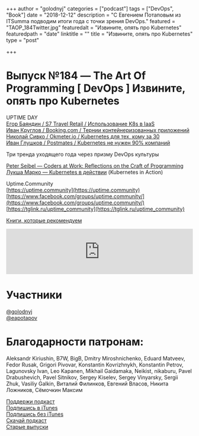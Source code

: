 +++
author = "golodnyj"
categories = ["podcast"]
tags = ["DevOps", "Book"]
date = "2018-12-12"
description = "С Евгением Потаповым из ITSumma подводим итоги года с точки зрения DevOps."
featured = "TAOP_184Twitter.jpg"
featuredalt = "Извините, опять про Kubernetes"
featuredpath = "date"
linktitle = ""
title = "Извините, опять про Kubernetes"
type = "post"

+++
# Выпуск №184 — The Art Of Programming [ DevOps ] Извините, опять про Kubernetes
UPTIME DAY  
[Егор Баяндин / S7 Travel Retail / Использование K8s в IaaS](https://www.youtube.com/watch?v=zsd9FJSoTl8)  
[Иван Круглов / Booking.com / Тернии контейнеризованных приложений](https://www.youtube.com/watch?v=Y2aqzs_yF7c)  
[Николай Сивко / Okmeter.io / Kubernetes для тех, кому за 30](https://www.youtube.com/watch?v=FORooAl2GtM)  
[Иван Глушков / Postmates / Kubernetes не нужен 90% компаний](https://www.youtube.com/watch?v=k8EZGatnnzY)  
 
Три тренда уходящего года через призму DevOps культуры

[Peter Seibel — Coders at Work: Reflections on the Craft of Programming](https://www.amazon.com/Coders-Work-Reflections-Craft-Programming/dp/1430219483)  
[Лукша Марко — Kubernetes в действии](https://dmkpress.com/catalog/computer/os/978-5-97060-657-5/) (Kubernetes in Action)
 
Uptime.Community  
[https://uptime.community](https://uptime.community)  
[https://www.facebook.com/groups/uptime.community/](https://www.facebook.com/groups/uptime.community/)  
[https://tglink.ru/uptime_community](https://tglink.ru/uptime_community)  

[Книги, которые рекомендуем](https://github.com/golodnyj/TheBestITBooks)
 
<iframe src='https://www.podbean.com/media/player/bxvrt-a1a892?from=yiiadmin&download=1&version=1' data-link='https://www.podbean.com/media/player/bxvrt-a1a892?from=yiiadmin&download=1&version=1' height='122' width='100%' frameborder='0' scrolling='no' data-name='pb-iframe-player' ></iframe>

# Участники
[@golodnyj](https://twitter.com/golodnyj/)  
[@eapotapov](https://twitter.com/eapotapov/) 

# Благодарности патронам:
Aleksandr Kiriushin, B7W, BigB, Dmitry Miroshnichenko, Eduard Matveev, Fedor Rusak, Grigori Pivovar, Konstantin Kovrizhnykh, Konstantin Petrov, Lagunovsky Ivan, Leo Kapanen, Mikhail Gaidamaka, Neikist, nikaburu, Pavel Drabushevich, Pavel Sitnikov, Sergey Kiselev, Sergey Vinyarsky, Sergii Zhuk, Vasiliy Galkin, Виталий Филинков, Евгений Власов, Никита Ложников, Сёмочкин Максим

[Поддержи подкаст](http://bit.ly/TAOPpatron)  
[Подпишись в iTunes](http://bit.ly/TAOPiTunes)  
[Подпишись без iTunes](http://bit.ly/TAOPrss)  
[Скачай подкаст](http://bit.ly/TAOP184mp3)  
[Старые выпуски](http://bit.ly/oldtaop)